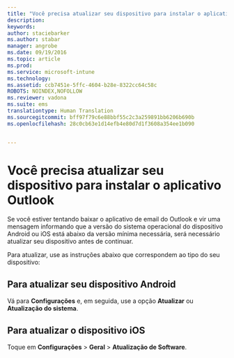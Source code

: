 ```yaml
---
title: "Você precisa atualizar seu dispositivo para instalar o aplicativo Outlook | Microsoft Intune"
description: 
keywords: 
author: staciebarker
ms.author: stabar
manager: angrobe
ms.date: 09/19/2016
ms.topic: article
ms.prod: 
ms.service: microsoft-intune
ms.technology: 
ms.assetid: ccb7451e-5ffc-4604-b28e-8322cc64c58c
ROBOTS: NOINDEX,NOFOLLOW
ms.reviewer: vadona
ms.suite: ems
translationtype: Human Translation
ms.sourcegitcommit: bff97f79c6e88bbf55c2c3a259891bb6206b690b
ms.openlocfilehash: 28c0cb63e1d14efb4e80d7d1f3608a354ee1b090


---
```


# Você precisa atualizar seu dispositivo para instalar o aplicativo Outlook

Se você estiver tentando baixar o aplicativo de email do Outlook e vir uma mensagem informando que a versão do sistema operacional do dispositivo Android ou iOS está abaixo da versão mínima necessária, será necessário atualizar seu dispositivo antes de continuar.

Para atualizar, use as instruções abaixo que correspondem ao tipo do seu dispositivo:

## Para atualizar seu dispositivo Android
Vá para **Configurações** e, em seguida, use a opção **Atualizar** ou **Atualização do sistema**.

## Para atualizar o dispositivo iOS
Toque em **Configurações** &gt; **Geral** &gt; **Atualização de Software**.



<!--HONumber=Sep16_HO3-->


